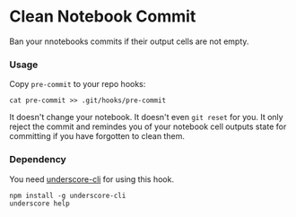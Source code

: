 # Clean Notebook Commit

Ban your nnotebooks commits if their output cells are not empty.

### Usage
Copy `pre-commit` to your repo hooks: 

    cat pre-commit >> .git/hooks/pre-commit
It doesn't change your notebook. It doesn't even `git reset` for you. It only reject the commit and remindes you of your notebook cell outputs state for committing if you have forgotten to clean them.

### Dependency
You need [underscore-cli](https://github.com/ddopson/underscore-cli) for using this hook.

    npm install -g underscore-cli
    underscore help